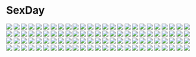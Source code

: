 # SexDay
![](https://konachan.com/jpeg/adb2bc7892853066ea368791210a7ee5/Konachan.com%20-%2082842%20gumi%20mosaic_roll_%28vocaloid%29%20vocaloid.jpg)
![](https://konachan.com/image/acc92ed8338519fb768811935a526354/Konachan.com%20-%2028889%20censored%20tagme.jpg)
![](https://konachan.com/image/3d6f8423fde18cc6749543482abec90d/Konachan.com%20-%20199338%20animal%20bird%20building%20city%20clouds%20grass%20original%20robot%20ruins%20scenic%20sky%20tree%20water%20waterfall%20you_%28shimizu%29.jpg)
![](https://konachan.com/image/78734007e00cfe6e504770734755089e/Konachan.com%20-%20270246%202girls%20ass%20beach%20bikini%20blue_eyes%20blush%20breasts%20cat_smile%20clouds%20green_eyes%20hat%20long_hair%20navel%20ponytail%20short_hair%20sky%20swimsuit%20water%20white_hair.jpg)
![](https://konachan.com/jpeg/3cfaa33f85dfc230765b22008f2b1346/Konachan.com%20-%20232199%20blush%20breasts%20fast-runner-2024%20green_eyes%20headband%20open_shirt%20original%20pantyhose%20pink_hair%20short_hair%20white.jpg)
![](https://konachan.com/image/6c755eab116c2324f22eb4bbf136975e/Konachan.com%20-%2021727%20ex_keine%20green_hair%20horns%20kamishirasawa_keine%20long_hair%20red_eyes%20ribbons%20touhou.jpg)
![](https://konachan.com/jpeg/8885298d06fe46028d1ff16a0eae018f/Konachan.com%20-%2069206%20brown_hair%20headphones%20heart%20meiko%20pink%20red_eyes%20sakine_meiko%20short_hair%20vocaloid.jpg)
![](https://konachan.com/image/2b2f114ccd42cc4d531f478aa1f74561/Konachan.com%20-%20201984%20anthropomorphism%20ass%20brown_eyes%20dress%20gray_hair%20kantai_collection%20long_hair%20murakumo_%28kancolle%29%20pantyhose%20tagme_%28artist%29%20white.jpg)
![](https://konachan.com/image/d732dcd4695b39489d741a43ddb64796/Konachan.com%20-%20188785%20bakemonogatari%20bondage%20censored%20erect_nipples%20fingering%20monogatari_%28series%29%20pussy_juice%20senjougahara_hitagi.jpg)
![](https://konachan.com/jpeg/4c968ba0f94cefcb9338f04cb45e89fb/Konachan.com%20-%2046498%20junk_force%20komatsu_eiji%20liza%20louis%20mamet%20mill%20wooty.jpg)
![](https://konachan.com/image/9378267e30b1d72c568ecc76a5c24280/Konachan.com%20-%2011044%20puni_puni_handmaid.jpg)
![](https://konachan.com/image/c3679be6155a4f17f38f894e4ecbe7c2/Konachan.com%20-%20127788%20blue_hair%20boots%20bow%20bowa%20car%20city%20dress%20drink%20fujiwara_no_mokou%20gray_hair%20hat%20japanese_clothes%20long_hair%20pantyhose%20red_eyes%20socks%20touhou%20umbrella.jpg)
![](https://konachan.com/image/174e080ae8faa7602393077ff4cbb2b1/Konachan.com%20-%2091007%20ikamusume%20loli%20shinryaku%21_ikamusume.jpg)
![](https://konachan.com/jpeg/7974e343f493bb66db6e1ac099169b46/Konachan.com%20-%20208084%20animal_ears%20hat%20hide448%20inubashiri_momiji%20red_eyes%20short_hair%20skirt%20sword%20tail%20thighhighs%20touhou%20watermark%20weapon%20white_hair%20wolfgirl.jpg)
![](https://konachan.com/image/8b002b0bde301ebcc352c642ed04fdc6/Konachan.com%20-%20258149%20doggirl%20group%20kizuna_akari%20kotonoha_akane%20kotonoha_aoi%20tagme_%28artist%29%20tsurumaki_maki%20twins%20vocaloid%20voiceroid%20yuzuki_yukari.jpg)
![](https://konachan.com/jpeg/1682195938e7001e44f7bd486a028b0a/Konachan.com%20-%20148592%20blush%20censored%20game_cg%20marushin_%28denwa0214%29%20nopan%20pink_hair%20pussy%20shirato_usagi%20skirt%20skirt_lift%20spocon%21%20twintails%20upskirt.jpg)
![](https://konachan.com/jpeg/101fda9f81869033ff3fe93ab1f4d386/Konachan.com%20-%20136120%20doll%20fairy%20misaki_kurehito%20puppet%20tagme%20wings.jpg)
![](https://konachan.com/image/cda9630c116cafbf1f09d2c2c2ea0b9b/Konachan.com%20-%20129215%20building%20dark%20mocha_%28cotton%29%20nobody%20original%20scenic.jpg)
![](https://konachan.com/image/02b32f53da023841906e9d2efa8a1e6a/Konachan.com%20-%208113%20autumn%20black_hair%20bow%20flowers%20green_eyes%20leaves%20long_hair%20nishimata_aoi%20really_really%20shuffle%20sunflower%20yae_sakura.jpg)
![](https://konachan.com/image/2e95edd90c79d3db28e2612ac8cfb257/Konachan.com%20-%20212442%20brown_hair%20cropped%20hakurei_reimu%20japanese_clothes%20long_hair%20miko%20mivit%20skirt%20touhou.jpg)
![](https://konachan.com/jpeg/ec65230beac7afbd001dd23191c0a300/Konachan.com%20-%20267395%20ass%20bikini%20blonde_hair%20breast_hold%20headband%20juuoumujin_no_fafnir%20korie_riko%20lisa_highwalker%20long_hair%20purple_eyes%20swimsuit%20topless%20wet.jpg)
![](https://konachan.com/jpeg/008d03333392cd95c8ce0147a361db8f/Konachan.com%20-%2077692%20blue_eyes%20bow%20game_cg%20iro_ni_ide_ni_keri_waga_koi_wa%20kaede_yuzuna%20narumi_yuu%20pantyhose%20windmill_%28company%29.jpg)
![](https://konachan.com/image/89647eae3c5a9baa7dcb24384bc6fc55/Konachan.com%20-%2039104%20caffein%20gray_hair%20long_hair%20red_eyes%20shackles%20vocaloid%20yowane_haku.jpg)
![](https://konachan.com/jpeg/a7a1931eed9bc6894ed03d14e6aea333/Konachan.com%20-%20261978%20aqua_eyes%20bed%20blonde_hair%20blush%20breasts%20japanese_clothes%20long_hair%20navel%20nipples%20no_bra%20saegusa_miki%20sassy-sister_complex%21%20warabino_matsuri%20yukata.jpg)
![](https://konachan.com/image/1dede13ab0865be3acb8e80396404b2e/Konachan.com%20-%20297472%202girls%20animal_ears%20blush%20brown_eyes%20brown_hair%20catgirl%20eudetenis%20grass%20long_hair%20original%20tail%20tree%20twintails%20white_hair.jpg)
![](https://konachan.com/image/b9e118018b4003c5528ec8217cec4b67/Konachan.com%20-%20145605%20blue_eyes%20brown_hair%20butterfly%20flowers%20original%20tokunou_shoutarou.jpg)
![](https://konachan.com/image/b3b66257ecff7cb6fec2950c7bd87337/Konachan.com%20-%20273326%20animal_ears%20blush%20breasts%20catgirl%20headband%20hoodie%20no_bra%20nopan%20open_shirt%20peko%20pink_hair%20red_eyes%20short_hair%20tail%20thighhighs%20touhou%20white%20wink.jpg)
![](https://konachan.com/jpeg/b5caaefad4c5d3907c38e2d19c2797c3/Konachan.com%20-%20168472%20amagiri_yune%20amairo_islenauts%20black_hair%20breasts%20censored%20game_cg%20green_eyes%20long_hair%20muririn%20nipples%20nude%20penis%20sex%20twintails%20yuzusoft.jpg)
![](https://konachan.com/image/d005ceb4283458781147447be642ab8c/Konachan.com%20-%20181005%20flowers_%28game%29%20sugina_miki%20tagme_%28character%29.jpg)
![](https://konachan.com/image/82cb9610cc3057932781bd8c8228f840/Konachan.com%20-%20276111%20festival%20fireworks%20japanese_clothes%20luo_tianyi%20tagme_%28character%29%20vocaloid%20vocaloid_china%20yan_he%20yuezheng_ling%20yu_jiu.jpg)
![](https://konachan.com/jpeg/bd053c8183021678260cdba07c542e8c/Konachan.com%20-%20106874%20blue_hair%20building%20gui_%28artist%29%20navel%20nico_nico_singer%20night%20senka_%28nico_nico_singer%29%20short_hair%20stars.jpg)
![](https://konachan.com/jpeg/58b2a0e37a94c4685327ee01e55997ab/Konachan.com%20-%2094891%202girls%20bra%20breasts%20game_cg%20ko%7Echa%20loli%20minette%20miriam%20nipples%20panties%20shukufuku_no_campanella%20underwear%20windmill_oasis.jpg)
![](https://konachan.com/image/69b55be6b5e9962e39cc6ab8c3153e12/Konachan.com%20-%20225673%20breasts%20brown_eyes%20brown_hair%20close%20clouds%20mg_kurino%20navel%20nipples%20nipple_slip%20original%20ponytail%20shorts%20sky%20underboob%20wet.jpg)
![](https://konachan.com/jpeg/2d04b968628a1a6457cc2c1dc6681e9a/Konachan.com%20-%2032468%20tagme.jpg)
![](https://konachan.com/image/5475d4034d52455fce96d6142a4cceb4/Konachan.com%20-%20105246%20original%20tanuki_koubou.jpg)
![](https://konachan.com/jpeg/7672feedd5011d3256a37d21d9c91188/Konachan.com%20-%20136560%20bed%20black_hair%20blush%20breasts%20chikotam%20game_cg%20koiimo_sweet_days%20nipples%20sex%20short_hair%20yasaho_azusa.jpg)
![](https://konachan.com/image/c801e8e1e152cf3562ddd4a22fca591b/Konachan.com%20-%2077883%20kamiya_yuu%20moriya_suwako%20touhou.jpg)
![](https://konachan.com/image/46d81072970eceba7be94747c86674fa/Konachan.com%20-%2051908%20all_male%20anthropomorphism%20axis_powers_hetalia%20holy_roman_empire_%28hetalia%29%20italy_%28hetalia%29%20male.jpg)
![](https://konachan.com/image/18f0b7e4389b2e03c4f05532333c74bc/Konachan.com%20-%2020069%20ana_coppola%20animal%20bath%20ferret%20ichigo_mashimaro%20itou_chika%20jpeg_artifacts%20matsuoka_miu%20sakuragi_matsuri.jpg)
![](https://konachan.com/image/f89605c36508e0985db6ab02715b850a/Konachan.com%20-%209408%20animal%20bird%20moon%20night%20tagme%20water.jpg)
![](https://konachan.com/jpeg/e81e7c582673c9cefa7bfc2a46d64726/Konachan.com%20-%20143735%20blue_eyes%20bodysuit%20eva-02%20eyepatch%20gun%20jittsu%20long_hair%20mecha%20neon_genesis_evangelion%20orange_hair%20skintight%20soryu_asuka_langley%20weapon.jpg)
![](https://konachan.com/jpeg/93d6941a0f350196003b5de595843063/Konachan.com%20-%20283341%20anthropomorphism%20beach%20bikini%20blonde_hair%20blush%20breasts%20clouds%20kantai_collection%20long_hair%20navel%20scan%20sky%20swimsuit%20undressing%20water%20wink%20yellow_eyes.jpg)
![](https://konachan.com/jpeg/d9d8d0569bb0c7e0ce3a7e4934660980/Konachan.com%20-%20271647%20azur_lane%20blonde_hair%20breasts%20dress%20elbow_gloves%20gloves%20green_eyes%20long_hair%20navel%20see_through%20thighhighs%20torn_clothes%20water%20yano_mitsuki.jpg)
![](https://konachan.com/image/5fe817d493678c2a21beb778903fb75a/Konachan.com%20-%20291972%202girls%20bikini%20blue_hair%20blush%20brown_hair%20flowers%20headband%20mizuki_eiru_%28akagi_kurage%29%20navel%20original%20shoujo_ai%20swimsuit%20water.jpg)
![](https://konachan.com/image/46520c73c8d34c5844a0ca7f68e2fa29/Konachan.com%20-%20282152%20ass%20blonde_hair%20blue_eyes%20choker%20dress%20flowers%20garter_belt%20long_hair%20nu10040904%20original%20panties%20ribbons%20see_through%20snow%20snowman%20sunglasses%20underwear.jpg)
![](https://konachan.com/image/dc2daeeea798ac878f3127c4ed192e2d/Konachan.com%20-%20163915%20book%20brown_hair%20eiyuu_densetsu%20falcom%20green_eyes%20logo%20long_hair%20school_uniform%20sen_no_kiseki%20skirt%20towa_herschel%20watermark.jpg)
![](https://konachan.com/image/1b0cc8d94b1fa9917c122daa74694911/Konachan.com%20-%2012427%20animal_ears%20azuma_hatsumi%20yami_to_boushi_to_hon_no_tabibito.jpg)
![](https://konachan.com/image/67c1e8988a875febaaa1c02f1293bce4/Konachan.com%20-%2073141%20akashio%20animal_ears%20braids%20catgirl%20kaenbyou_rin%20red_eyes%20red_hair%20reiuji_utsuho%20shoujo_ai%20touhou.jpg)
![](https://konachan.com/image/3d6d28b52bd0dde9c831b68f8fc07377/Konachan.com%20-%2012533%20bow%20bow_%28weapon%29%20majikina_mina%20samurai_spirits%20samurai_spirits_zero%20weapon.jpg)
![](https://konachan.com/image/54cba8e88b264b0de2560d885de59ffc/Konachan.com%20-%20152547%20braids%20brown_hair%20kneehighs%20long_hair%20madotsuki%20sky%20sleeping%20sunset%20yume_nikki%20zazazazazazawa.jpg)
![](https://konachan.com/jpeg/8ba24e1383d06bf40099d986b5e67737/Konachan.com%20-%20212540%20anthropomorphism%20brown_hair%20heco_%28mama%29%20kantai_collection%20long_hair%20navel%20signed%20yamato_%28kancolle%29.jpg)
![](https://konachan.com/image/89bf768e4369731994e019b0a6fa8ad8/Konachan.com%20-%20135210%20blonde_hair%20gun%20hat%20long_hair%20miyama-zero%20oda_nobuna%20oda_nobuna_no_yabou%20sword%20weapon.jpg)
![](https://konachan.com/image/9aa3af173e701f0b2db2240613f9a6fe/Konachan.com%20-%20305065%20blood%20blue_hair%20bow%20dress%20fang%20hat%20mullpull%20pointed_ears%20red_eyes%20short_hair%20socks%20spear%20touhou%20vampire%20watermark%20weapon%20wings%20wristwear.jpg)
![](https://konachan.com/image/7097f23d15000df2cba991e6ab1ccd07/Konachan.com%20-%20101330%20animal_ears%20beigu%20catgirl%20cat_smile%20long_hair%20orange_eyes%20orange_hair%20original%20skirt%20tail.jpg)
![](https://konachan.com/jpeg/d49a2ece236e3c7d7b579e5f36265426/Konachan.com%20-%2095944%20black_eyes%20black_hair%20blood%20kara_no_kyoukai%20ryougi_shiki%20short_hair.jpg)
![](https://konachan.com/jpeg/3ce81ea9b255c41f29074cf575d20b8a/Konachan.com%20-%20145504%202girls%20clouds%20hakurei_reimu%20japanese_clothes%20kirisame_marisa%20miko%20shoujo_ai%20sky%20touhou%20witch.jpg)
![](https://konachan.com/image/fa70aaddd688ef131fd777dff51601db/Konachan.com%20-%2042320%20hieda_no_akyuu%20touhou.jpg)
![](https://konachan.com/image/57feedfbb012bb5347e842a07f4f7b42/Konachan.com%20-%2023212%20barasuishou%20group%20hina_ichigo%20kanaria%20rozen_maiden%20shinku%20souseiseki%20suigintou%20suiseiseki.jpg)
![](https://konachan.com/image/d6224189066e5ab761dac0e5b8be903f/Konachan.com%20-%2055063%20blonde_hair%20chaos%3Bhead%20food%20long_hair%20nishijou_nanami.jpg)
![](https://konachan.com/jpeg/6a4c4490431f932f1580d52cd91217b2/Konachan.com%20-%20114288%20kogami_akira%20lucky_star%20vector.jpg)
![](https://konachan.com/jpeg/78dfffbdc202b2787f6c60ae65d5c7a1/Konachan.com%20-%20104751%20brown_hair%20game_cg%20green_eyes%20hisagihara_ui%20nopan%20sex%20suzukaze_no_melt%20tears%20tenmaso%20whirlpool.jpg)
![](https://konachan.com/image/3db9c9cc82e17d8cb80663a825dd9ecb/Konachan.com%20-%20274080%20anus%20ass%20ass_grab%20bed%20black_hair%20breasts%20censored%20hat%20nude%20orange_eyes%20panties%20penis%20pussy%20sex%20short_hair%20sideboob%20spread_pussy%20underwear%20wet.jpg)
![](https://konachan.com/jpeg/63f6231d30f5495843019a2d1bbbfdfa/Konachan.com%20-%2099531%20animal%20game_cg%20grisaia_no_kajitsu%20nobody%20scenic%20sunset.jpg)
![](https://konachan.com/jpeg/1cfe366ddfbd8464973a3f897f86cedd/Konachan.com%20-%2083450%20canvas2_niji_iro_no_sketch%20dress%20green_eyes%20hat%20kikyou_kiri%20nanao_naru%20short_hair%20sky%20summer_dress.jpg)
![](https://konachan.com/jpeg/69d3b10a7b071b66af48609e88fce4ef/Konachan.com%20-%20142295%20animal_ears%20black_hair%20blue_eyes%20blush%20catgirl%20food%20long_hair%20luna_lia%20original%20school_uniform%20skirt%20stockings%20tail%20thighhighs%20white.jpg)
![](https://konachan.com/image/5be55d7799f93070614550bf408f1801/Konachan.com%20-%20295975%20blush%20breasts%20brown_eyes%20brown_hair%20cleavage%20nude%20original%20petals%20pokachu%20see_through%20short_hair%20twintails.jpg)
![](https://konachan.com/jpeg/4cb44f66ab21e5a55b6a90f683373554/Konachan.com%20-%20147655%20aoba_mami%20blue_hair%20game_cg%20green_eyes%20otama%21_otaku_nakama_wa_chikkoi_mania%20ozawa_akifumi%20panties%20skirt%20spread_legs%20thighhighs%20underwear%20unisonshift.jpg)
![](https://konachan.com/jpeg/c252aa0b11a782655fd33d88acc2fa8b/Konachan.com%20-%20123246%20appare%21_tenka_gomen%20game_cg%20japanese_clothes%20katagiri_hinata%20katana%20kimono%20sword%20tokugawa_eimi%20weapon.jpg)
![](https://konachan.com/image/1ff376cc7fb7bf0b81d1e8cf6174eb74/Konachan.com%20-%2035112%20kobuichi%20muririn%20natsuzora_kanata%20shichijou_sasara%20yuzusoft.jpg)
![](https://konachan.com/image/b39ff955d0383b644202976ebc15edc0/Konachan.com%20-%209607%20godannar%20shinkon_gattai_godannar.jpg)
![](https://konachan.com/image/372a8377a2fcd9b9ee4637ab3b3ff579/Konachan.com%20-%2096717%20maka_albarn%20scythe%20soul_eater%20weapon.jpg)
![](https://konachan.com/image/0f11130cef45b6ea179acbb881c57e54/Konachan.com%20-%20296269%20amiya_%28arknights%29%20animal_ears%20arknights%20ch%27en_%28arknights%29%20douwo_mkd%20horns%20long_hair%20pantyhose%20swire_%28arknights%29.jpg)
![](https://konachan.com/image/b425b02fcc2445263bafe630b8dcf980/Konachan.com%20-%20107765%20bicolored_eyes%20blue_hair%20tagme%20tatara_kogasa%20touhou%20umbrella.jpg)
![](https://konachan.com/image/8583c9c5d29dd7c1689eae01bc36b58d/Konachan.com%20-%20165955%20anthropomorphism%20breasts%20harano%20kantai_collection%20long_hair%20navel%20polychromatic%20red_eyes%20southern_ocean_war_hime%20topless%20twintails%20white_hair.jpg)
![](https://konachan.com/image/919f0bb07dd6f2948c4988d802c43af3/Konachan.com%20-%20140143%20animal_ears%20kuroneko_sakon%20pointed_ears.jpg)
![](https://konachan.com/image/f9eb1ab25f36b920d37a2394764b5d09/Konachan.com%20-%20182124%20aircraft%20brown_hair%20cb%20clouds%20dress%20long_hair%20orange_eyes%20original%20sky.jpg)
![](https://konachan.com/image/915ae2f37ed2306fc8a7618776cf541b/Konachan.com%20-%2068384%20bell_zephyr%20blush%20cameltoe%20erect_nipples%20night_wizard%20over_drive%20swimsuit%20wave_ride.jpg)
![](https://konachan.com/image/77dee138dae08c8aa67de1e1c86552c2/Konachan.com%20-%20297577%20brown_hair%20censored%20jpeg_artifacts%20long_hair%20male%20navel%20nude%20original%20purple_eyes%20tonchan.jpg)
![](https://konachan.com/image/9ef7c485270cba843f88934872a2634d/Konachan.com%20-%20284507%20blue_eyes%20dangan-ronpa%20enoshima_junko%20long_hair%20monokuma%20pink_hair%20shinnesstar%20teddy_bear%20twintails%20watermark.jpg)
![](https://konachan.com/image/df17845ed6c414d382d9abdc9207b17e/Konachan.com%20-%20256235%20bed%20bra%20misaka_mikoto%20navel%20open_shirt%20raika9%20shorts%20skirt%20socks%20to_aru_kagaku_no_railgun%20to_aru_majutsu_no_index%20underwear%20undressing.jpg)
![](https://konachan.com/jpeg/fa1e09421709db1f849c216c036043ac/Konachan.com%20-%20186637%20alice_margatroid%20doll%20mage%20shanghai_doll%20touhou%20weapon%20zheyi_parker.jpg)
![](https://konachan.com/image/47be1cae6ce0ed22d129e4272faed0d3/Konachan.com%20-%20162003%20apple%20food%20fruit%20hachijou_asa%20original%20white.jpg)
![](https://konachan.com/image/a91abd09582230e077d8f46c1e59a861/Konachan.com%20-%20192640%20black_hair%20blue_eyes%20book%20building%20eat%20food%20group%20horns%20ice_cream%20long_hair%20male%20original%20ponytail%20red_hair%20scarf%20short_hair%20skirt%20thighhighs.jpg)
![](https://konachan.com/image/fbdcf86d0d47c54d1dba167b5d473a01/Konachan.com%20-%20163857%20armin_arlert%20eren_jaeger%20levi_ackerman%20mikasa_ackerman%20shingeki_no_kyojin%20yeruen.jpg)
![](https://konachan.com/image/c87e5298b7940cbe0b80c7817a384219/Konachan.com%20-%2027918%20all_male%20clamp%20code_geass%20kururugi_suzaku%20lelouch_lamperouge%20male%20white.jpg)
![](https://konachan.com/image/acb8d9819fe1c577489bd34f301dd7b6/Konachan.com%20-%20225935%20aqua_eyes%20barefoot%20blue_hair%20breasts%20bubbles%20cleavage%20clouds%20hatsune_miku%20long_hair%20skirt%20sky%20twintails%20vocaloid%20z-qy2000.jpg)
![](https://konachan.com/image/ce230c2a36b4958a4448f7188df515b2/Konachan.com%20-%20281123%20aqua_eyes%20azur_lane%20bikini%20black_hair%20bodysuit%20breasts%20choker%20cleavage%20dark_skin%20dress%20gloves%20hayabusa%20long_hair%20original%20ponytail%20red_eyes%20swimsuit.jpg)
![](https://konachan.com/jpeg/f2feebf0aa3cd3102cc713f3df669f53/Konachan.com%20-%20284729%202girls%20animal%20barefoot%20bed%20blush%20book%20braids%20breasts%20bubbles%20cake%20cat%20cleavage%20fairy%20food%20fruit%20hat%20loli%20original%20ponytail%20red_hair%20ribbons%20sesgusi.jpg)
![](https://konachan.com/jpeg/42534b7dba4d389fc5450ffc2ccd9eac/Konachan.com%20-%20208016%20animal_ears%20bow%20catgirl%20flowers%20green_eyes%20headband%20long_hair%20maple_%28sayori%29%20nekopara%20neko_works%20orange_hair%20sayori%20wink%20zoom_layer.jpg)
![](https://konachan.com/jpeg/efbe5709bb3baab3d93b7cd15a2d492c/Konachan.com%20-%20109835%202girls%20autumn%20brown_hair%20dress%20gray_eyes%20hat%20katana%20konpaku_youmu%20leaves%20red_eyes%20s-syogo%20short_hair%20socks%20sword%20touhou%20weapon%20white_hair%20wolfgirl.jpg)
![](https://konachan.com/jpeg/355c7a47c6b775efcd09d0f7352ab598/Konachan.com%20-%20261452%20ain%20anthropomorphism%20blonde_hair%20book%20glasses%20green_eyes%20kneehighs%20lexington%20long_hair%20shirt%20skirt%20suit%20tie%20zhanjian_shaonu.jpg)
![](https://konachan.com/image/6a5c857538ee82a5987ea9a48a8c5754/Konachan.com%20-%2068455%20blue_eyes%20komore%20magic%20male%20orange_hair%20purple_eyes%20short_hair%20skirt%20tie%20umineko_no_naku_koro_ni%20ushiromiya_ange%20ushiromiya_battler.jpg)
![](https://konachan.com/image/bb8958c3689b8749ca5a6e1d02f229f4/Konachan.com%20-%2010123%20boots%20brown_hair%20car%20gagraphic%20gloves%20goggles%20happoubi_jin%20logo%20long_hair%20red_hair%20short_hair%20watermark.jpg)
![](https://konachan.com/image/1731e2b09393bab02fe880d775d530d9/Konachan.com%20-%20176990%20bandage%20black_hair%20blue_eyes%20breasts%20brown_hair%20fukuda_shuushi%20headband%20long_hair%20ponytail%20school_uniform%20short_hair%20torn_clothes%20water.jpg)
![](https://konachan.com/image/8dc82cffa6f8b1ef260605c8a3a14704/Konachan.com%20-%20168553%20aoi_sakurako%20apple%20dress%20food%20fruit%20gray_hair%20long_hair%20microphone%20nico_nico_singer%20red_eyes.jpg)
![](https://konachan.com/image/52c44509f5ebcb4ed950b85b7e4e571f/Konachan.com%20-%20216926%20cigarette%20gloves%20leaves%20original%20pink%20polychromatic%20short_hair%20smoking%20syo5.jpg)
![](https://konachan.com/jpeg/1f803b97b5504d1deaa083b074ed3e2c/Konachan.com%20-%20289046%20fujikiri_yana%20hatsune_miku%20vocaloid.jpg)
![](https://konachan.com/image/2392faa6778089bb520968855e182edb/Konachan.com%20-%2026212%20futakoi_alternative.jpg)
![](https://konachan.com/image/1cf106bfdd52cfe7a3a62abe80890c45/Konachan.com%20-%20153216%20animal_ears%20bakemonogatari%20barefoot%20bra%20catgirl%20hanekawa_tsubasa%20monogatari_%28series%29%20pitecube%20underwear.jpg)
![](https://konachan.com/image/ecb948f175b0834737b47ebff529c26a/Konachan.com%20-%20164629%20bakemonogatari%20blonde_hair%20breasts%20cleavage%20elbow_gloves%20fang%20gloves%20kizumonogatari%20long_hair%20nakacha%20oshino_shinobu%20vampire%20yellow_eyes.jpg)
